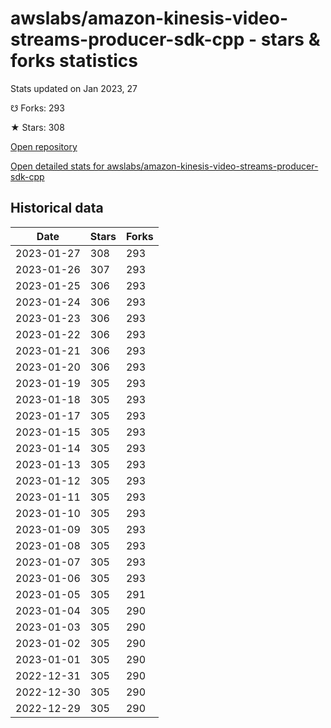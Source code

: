 # awslabs/amazon-kinesis-video-streams-producer-sdk-cpp - stars & forks statistics

Stats updated on Jan 2023, 27

☋ Forks: 293

★ Stars: 308

[Open repository](https://github.com/awslabs/amazon-kinesis-video-streams-producer-sdk-cpp)

[Open detailed stats for awslabs/amazon-kinesis-video-streams-producer-sdk-cpp](https://reviewgithub.com/rep/awslabs/amazon-kinesis-video-streams-producer-sdk-cpp)

## Historical data
| Date | Stars | Forks |
|------|-------|-------|
| 2023-01-27 | 308 | 293 | 
| 2023-01-26 | 307 | 293 | 
| 2023-01-25 | 306 | 293 | 
| 2023-01-24 | 306 | 293 | 
| 2023-01-23 | 306 | 293 | 
| 2023-01-22 | 306 | 293 | 
| 2023-01-21 | 306 | 293 | 
| 2023-01-20 | 306 | 293 | 
| 2023-01-19 | 305 | 293 | 
| 2023-01-18 | 305 | 293 | 
| 2023-01-17 | 305 | 293 | 
| 2023-01-15 | 305 | 293 | 
| 2023-01-14 | 305 | 293 | 
| 2023-01-13 | 305 | 293 | 
| 2023-01-12 | 305 | 293 | 
| 2023-01-11 | 305 | 293 | 
| 2023-01-10 | 305 | 293 | 
| 2023-01-09 | 305 | 293 | 
| 2023-01-08 | 305 | 293 | 
| 2023-01-07 | 305 | 293 | 
| 2023-01-06 | 305 | 293 | 
| 2023-01-05 | 305 | 291 | 
| 2023-01-04 | 305 | 290 | 
| 2023-01-03 | 305 | 290 | 
| 2023-01-02 | 305 | 290 | 
| 2023-01-01 | 305 | 290 | 
| 2022-12-31 | 305 | 290 | 
| 2022-12-30 | 305 | 290 | 
| 2022-12-29 | 305 | 290 | 

